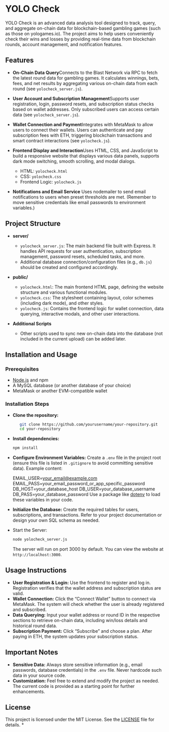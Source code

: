 # YOLO Check

YOLO Check is an advanced data analysis tool designed to track, query, and aggregate on-chain data for blockchain-based gambling games (such as those on yologames.io). The project aims to help users conveniently check their wins and losses by providing real-time data from blockchain rounds, account management, and notification features.

## Features

- **On-Chain Data Query**Connects to the Blast Network via RPC to fetch the latest round data for gambling games. It calculates winnings, bets, fees, and net results by aggregating various on-chain data from each round (see `yolocheck_server.js`).
- **User Account and Subscription Management**Supports user registration, login, password resets, and subscription status checks based on wallet addresses. Only subscribed users can access certain data (see `yolocheck_server.js`).
- **Wallet Connection and Payment**Integrates with MetaMask to allow users to connect their wallets. Users can authenticate and pay subscription fees with ETH, triggering blockchain transactions and smart contract interactions (see `yolocheck.js`).
- **Frontend Display and Interaction**Uses HTML, CSS, and JavaScript to build a responsive website that displays various data panels, supports dark mode switching, smooth scrolling, and modal dialogs.

  - HTML: `yolocheck.html`
  - CSS: `yolocheck.css`
  - Frontend Logic: `yolocheck.js`
- **Notifications and Email Service**
  Uses nodemailer to send email notifications to users when preset thresholds are met. (Remember to move sensitive credentials like email passwords to environment variables.)

## Project Structure

- **server/**

  - `yolocheck_server.js`: The main backend file built with Express. It handles API requests for user authentication, subscription management, password resets, scheduled tasks, and more.
  - Additional database connection/configuration files (e.g., `db.js`) should be created and configured accordingly.
- **public/**

  - `yolocheck.html`: The main frontend HTML page, defining the website structure and various functional modules.
  - `yolocheck.css`: The stylesheet containing layout, color schemes (including dark mode), and other styles.
  - `yolocheck.js`: Contains the frontend logic for wallet connection, data querying, interactive modals, and other user interactions.
- **Additional Scripts**

  - Other scripts used to sync new on-chain data into the database (not included in the current upload) can be added later.

## Installation and Usage

### Prerequisites

- [Node.js](https://nodejs.org/) and npm
- A MySQL database (or another database of your choice)
- MetaMask or another EVM-compatible wallet

### Installation Steps

* **Clone the repository:**

  ```bash
     git clone https://github.com/yourusername/your-repository.git
     cd your-repository
  ```
* **Install dependencies:**

  ```bash
  npm install
  ```
* **Configure Environment Variables:**
  Create a `.env` file in the project root (ensure this file is listed in `.gitignore` to avoid committing sensitive data). Example content:

  EMAIL_USER=your_email@example.com
  EMAIL_PASS=your_email_password_or_app_specific_password
  DB_HOST=your_database_host
  DB_USER=your_database_username
  DB_PASS=your_database_password
  Use a package like [dotenv](https://www.npmjs.com/package/dotenv) to load these variables in your code.
* **Initialize the Database:**
  Create the required tables for users, subscriptions, and transactions. Refer to your project documentation or design your own SQL schema as needed.
* Start the Server:

  ```bash
  node yolocheck_server.js
  ```
  The server will run on port 3000 by default. You can view the website at `http://localhost:3000`.

## Usage Instructions


  * **User Registration & Login:**
    Use the frontend to register and log in. Registration verifies that the wallet address and subscription status are valid.
  * **Wallet Connection:**
    Click the “Connect Wallet” button to connect via MetaMask. The system will check whether the user is already registered and subscribed.
  * **Data Querying:**
    Input your wallet address or round ID in the respective sections to retrieve on-chain data, including win/loss details and historical round data.
  * **Subscription Payment:**
    Click “Subscribe” and choose a plan. After paying in ETH, the system updates your subscription status.

## Important Notes

  * **Sensitive Data:**
    Always store sensitive information (e.g., email passwords, database credentials) in the `.env` file. Never hardcode such data in your source code.
  * **Customization:**
    Feel free to extend and modify the project as needed. The current code is provided as a starting point for further enhancements.

## License

  This project is licensed under the MIT License. See the [LICENSE](LICENSE) file for details.
*
